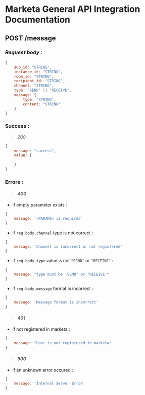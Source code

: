 # Marketa General API Integration Documentation

## POST /message

### _Request body_ :
```js
{
    sub_id: "STRING",
    instance_id: "STRING",
    room_id: "STRING",
    recipient_id: "STRING",
    channel: "STRING",
    type: "SEND" || "RECEIVE",
    message: {
        type: "STRING",
        content: "STRING"
    }
}
```

### Success :
> _200_
```js
{
    message: "success",
    value: {
        
    }
}
```

### Errors :
> #### _400_
- if empty parameter exists :
```js
{
    message: `<PARAMS> is required`
}
```
- if `req.body.channel` type is not correct :
```js
{
    message: 'Channel is incorrect or not registered'
}
```
- if `req.body.type` value is not `"SEND"` or `"RECEIVE"` :
```js
{
    message: "type must be 'SEND' or 'RECEIVE'"
}
```
- if `req.body.message` format is incorrect :
```js
{
    message: 'Message format is incorrect'
}
```

> #### _401_
- if not registered in marketa :
```js
{
    message: "User is not registered in marketa"
}
```

> #### _500_
- if an unknown error occured :
```js
{
    message: 'Internal Server Error'
}
```